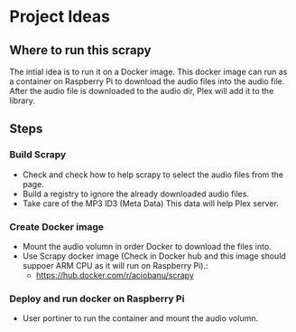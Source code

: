 # Project Ideas


## Where to run this scrapy

The intial idea is to run it on a Docker image. This docker image can run as a container on Raspberry Pi to download the audio files into the audio file. After the audio file is downloaded to the audio dir, Plex will add it to the library.


## Steps


### Build Scrapy

- Check and check how to help scrapy to select the audio files from the page.
- Build a registry to ignore the already downloaded audio files.
- Take care of the MP3 ID3 (Meta Data) This data will help Plex server.


### Create Docker image

- Mount the audio volumn in order Docker to download the files into.
- Use Scrapy docker image (Check in Docker hub and this image should suppoer ARM CPU as it will run on Raspberry Pi).:
  - https://hub.docker.com/r/aciobanu/scrapy


### Deploy and run docker on Raspberry Pi

- User portiner to run the container and mount the audio volumn.
